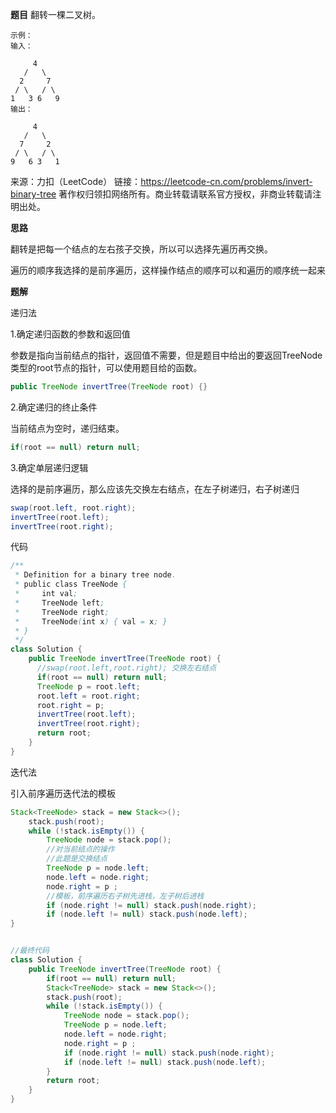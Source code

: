 **题目**
翻转一棵二叉树。

```
示例：
输入：

     4
   /   \
  2     7
 / \   / \
1   3 6   9
输出：

     4
   /   \
  7     2
 / \   / \
9   6 3   1
```

来源：力扣（LeetCode）
链接：https://leetcode-cn.com/problems/invert-binary-tree
著作权归领扣网络所有。商业转载请联系官方授权，非商业转载请注明出处。


**思路**

翻转是把每一个结点的左右孩子交换，所以可以选择先遍历再交换。

遍历的顺序我选择的是前序遍历，这样操作结点的顺序可以和遍历的顺序统一起来

**题解**

递归法

1.确定递归函数的参数和返回值

参数是指向当前结点的指针，返回值不需要，但是题目中给出的要返回TreeNode类型的root节点的指针，可以使用题目给的函数。

```JAVA
public TreeNode invertTree(TreeNode root) {}
```

2.确定递归的终止条件

当前结点为空时，递归结束。

```JAVA
if(root == null) return null;
```

3.确定单层递归逻辑

选择的是前序遍历，那么应该先交换左右结点，在左子树递归，右子树递归

```JAVA
swap(root.left, root.right);
invertTree(root.left);
invertTree(root.right);
```

代码

```JAVA
/**
 * Definition for a binary tree node.
 * public class TreeNode {
 *     int val;
 *     TreeNode left;
 *     TreeNode right;
 *     TreeNode(int x) { val = x; }
 * }
 */
class Solution {
    public TreeNode invertTree(TreeNode root) {
      //swap(root.left,root.right); 交换左右结点
      if(root == null) return null;
      TreeNode p = root.left;
      root.left = root.right;
      root.right = p;
      invertTree(root.left);
      invertTree(root.right);
      return root;
    }
}
```

迭代法

引入前序遍历迭代法的模板

```Java
Stack<TreeNode> stack = new Stack<>();
	stack.push(root);
	while (!stack.isEmpty()) {
	    TreeNode node = stack.pop();
        //对当前结点的操作
        //此题是交换结点
        TreeNode p = node.left;
        node.left = node.right;
        node.right = p ;
        //模板，前序遍历右子树先进栈，左子树后进栈
        if (node.right != null) stack.push(node.right);
		if (node.left != null) stack.push(node.left);
}


//最终代码
class Solution {
    public TreeNode invertTree(TreeNode root) {
        if(root == null) return null;
        Stack<TreeNode> stack = new Stack<>();
	    stack.push(root);
	    while (!stack.isEmpty()) {
		    TreeNode node = stack.pop();
            TreeNode p = node.left;
            node.left = node.right;
            node.right = p ;
            if (node.right != null) stack.push(node.right);
		    if (node.left != null) stack.push(node.left);
        }
        return root;
    }
}
```
